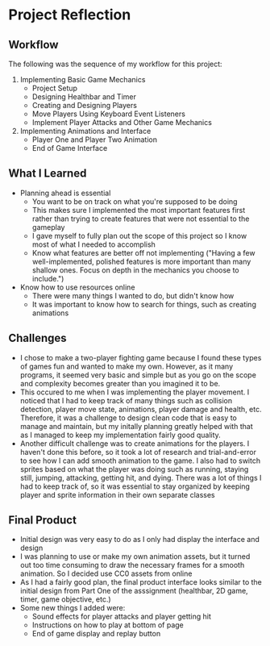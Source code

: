 # Project Reflection

## Workflow
The following was the sequence of my workflow for this project:

1. Implementing Basic Game Mechanics
   - Project Setup
   - Designing Healthbar and Timer
   - Creating and Designing Players
   - Move Players Using Keyboard Event Listeners
   - Implement Player Attacks and Other Game Mechanics
2. Implementing Animations and Interface
   - Player One and Player Two Animation
   - End of Game Interface


## What I Learned
- Planning ahead is essential 
  - You want to be on track on what you're supposed to be doing
  - This makes sure I implemented the most important features first rather than trying to create features that were not essential to the gameplay
  - I gave myself to fully plan out the scope of this project so I know most of what I needed to accomplish
  - Know what features are better off not implementing ("Having a few well-implemented, polished features is more important than many shallow ones. Focus on depth in the mechanics you choose to include.")
- Know how to use resources online
  - There were many things I wanted to do, but didn't know how
  - It was important to know how to search for things, such as creating animations

## Challenges
- I chose to make a two-player fighting game because I found these types of games fun and wanted to make my own. However, as it many programs, it seemed very basic and simple but as you go on the scope and complexity becomes greater than you imagined it to be.
- This occured to me when I was implementing the player movement. I noticed that I had to keep track of many things such as collision detection, player move state, animations, player damage and health, etc. Therefore, it was a challenge to design clean code that is easy to manage and maintain, but my initally planning greatly helped with that as I managed to keep my implementation fairly good quality.
- Another difficult challenge was to create animations for the players. I haven't done this before, so it took a lot of research and trial-and-error to see how I can add smooth animation to the game. I also had to switch sprites based on what the player was doing such as running, staying still, jumping, attacking, getting hit, and dying. There was a lot of things I had to keep track of, so it was essential to stay organized by keeping player and sprite information  in their own separate classes

## Final Product
- Initial design was very easy to do as I only had display the interface and design
- I was planning to use or make my own animation assets, but it turned out too time consuming to draw the necessary frames for a smooth animation. So I decided use CC0 assets from online
- As I had a fairly good plan, the final product interface looks similar to the initial design from Part One of the asssignment (healthbar, 2D game, timer, game objective, etc.)
- Some new things I added were:
  - Sound effects for player attacks and player getting hit
  - Instructions on how to play at bottom of page
  - End of game display and replay button
 
